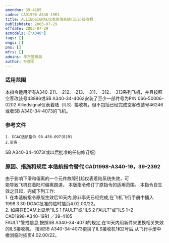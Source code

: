 ```yaml
---
amendno: 39-4105  
cadno: CAD1998-A340-19R1  
title: ALLIEDSIGNAL仪表着落系统(ILS)接收机  
publishdate: 2003-07-29  
effdate: 2003-07-29  
acmodels: ["A340"]  
tags: []  
engs: []  
pns: []  
mfrs: []  
admins: 华东管理局  
author: 孙缨军  
---
```

  
### 适用范围  
本指令适用所有A340-211、-212、-213、-311、-312、-313系列飞机，并且按照空客改装号43886或SB A340-34-4062安装了至少一部件号为P/N 066-50006-0202 Alliedsignal仪表着陆（ILS）接收机，但不包括已经完成空客改装号46246或者SB A340-34-4073的飞机。  
  
<!--more-->  
### 参考文件  
    1. DGAC适航指令 98-456-097(B)R1  
    2.空客  
 SB A340-34-4073(或以后批准的任何修订版)  
  
### 原因、措施和规定 本适航指令替代 CAD1998-A340-19，39-2392  
由于影响下滑和偏离的一个元件故障引起仪表着陆系统失效，可  
能导致飞机在着陆时偏离跑道。     本版指令修订了原指令的适用范围。     本指令自生效之日起，完成下列工作:  
    1. 在本适航指令原版生效后10天内,除非事先已经完成,在飞机飞行手册中插入1998.3.30 DGAC批准的临时插页4.02.00/22。  
    2. 如果在ECAM上显示"ILS 1 FAULT"或"ILS 2 FAULT"或"ILS 1+2  
       CAD1998-A340-19R1   ／39-4105  
FAULT"警戒信息,按照SB A340-34-4073的规定,在10天内用新件来更换相关失效的ILS接收机。     按照SB A340-34-4073更换了ILS接收机1和2号后,从飞行手册中撤消临时插页4.02.00/22。  
